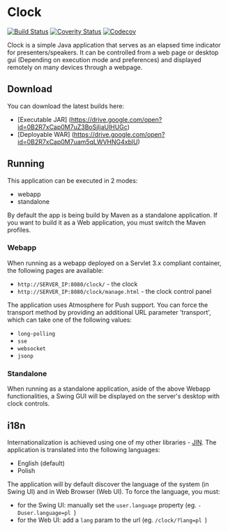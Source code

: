 # Clock
[![Build Status](https://travis-ci.org/eXsio/clock.svg?branch=master)](https://travis-ci.org/eXsio/clock)
[![Coverity Status](https://scan.coverity.com/projects/8499/badge.svg?flat=1)](https://scan.coverity.com/projects/exsio-clock)
[![Codecov](https://codecov.io/gh/eXsio/clock/branch/master/graph/badge.svg)](https://codecov.io/gh/eXsio/clock)

Clock is a simple Java application that serves as an elapsed time indicator for presenters/speakers. It can be controlled from a web page or desktop gui (Depending on execution mode and preferences) and displayed remotely on many devices through a webpage.

## Download

You can download the latest builds here:
- [Executable JAR] (https://drive.google.com/open?id=0B2R7xCap0M7uZ3BoSjljaUlHUGc)
- [Deployable WAR] (https://drive.google.com/open?id=0B2R7xCap0M7uam5qLWVHNG4xblU)


## Running
This application can be executed in 2 modes:
- webapp
- standalone

By default the app is being build by Maven as a standalone application. If you want to build it as a Web application, you must switch the Maven profiles.

### Webapp

When running as a webapp deployed on a Servlet 3.x compliant container, the following pages are available:
- ```http://SERVER_IP:8080/clock/``` - the clock
- ```http://SERVER_IP:8080/clock/manage.html``` - the clock control panel

The application uses Atmosphere for Push support. You can force the transport method by providing an additional URL parameter 'transport', which can take one of the following values:
- ```long-polling```
- ```sse```
- ```websocket```
- ```jsonp```

### Standalone

When running as a standalone application, aside of the above Webapp functionalities, a Swing GUI will be displayed on the server's desktop with clock controls.

## i18n

Internationalization is achieved using one of my other libraries - [JIN](https://github.com/eXsio/jin). The application is translated into the following languages:

- English (default)
- Polish

The application will by default discover the language of the system (in Swing UI) and in Web Browser (Web UI). To force the language, you must:

- for the Swing UI: manually set the ```user.language``` property (eg. ```-Duser.language=pl ```)
- for the Web UI: add a ```lang``` param to the url (eg. ```/clock/?lang=pl ```)
